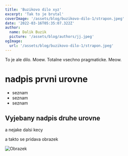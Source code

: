```yaml
---
title: 'Buzikovo dilo xyz'
excerpt: 'Tak to je brutal'
coverImage: '/assets/blog/buzikovo-dilo-1/strapon.jpeg'
date: '2022-03-16T05:35:07.322Z'
author:
  name: Dalik Buzik
  picture: '/assets/blog/authors/jj.jpeg'
ogImage:
  url: '/assets/blog/buzikovo-dilo-1/strapon.jpeg'
---
```


To je ale dilo. Moew. Totalne vsechno pragmaticke. Meow.

# nadpis prvni urovne 

- seznam
- seznam
- seznam

## Vyjebany nadpis druhe urovne

a nejake dalsi kecy

a takto se pridava obrazek 

![Obrazek](/assets/blog/buzikovo-dilo-1/strapon.jpeg)
